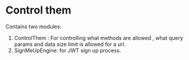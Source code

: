 # Control them
Contains two modules:
1. ControlThem : For controlling what methods are allowed , what query params and data size limit is allowed for a url.
2. SignMeUpEngine: for JWT sign up process.